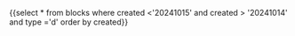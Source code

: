 {{select * from blocks where created <'20241015' and created > '20241014' and type ='d' order by created}}